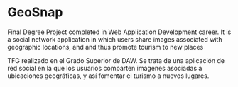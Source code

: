 # GeoSnap
Final Degree Project completed in Web Application Development career.
It is a social network application in which users share images associated with geographic locations, and and thus promote tourism to new places

TFG realizado en el Grado Superior de DAW.
Se trata de una aplicación de red social en la que los usuarios comparten imágenes asociadas a ubicaciones geográficas, y así fomentar el turismo a nuevos lugares.
